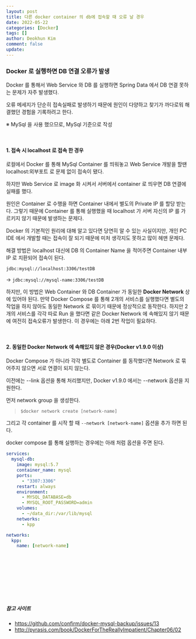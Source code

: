 ```yaml
---
layout: post
title: 다른 docker container 의 db에 접속할 때 오류 날 경우 
date: 2022-05-22
categories: [Docker]
tags: []
author: Deokhun Kim
comment: false
update: 
---
```


### Docker 로 실행하면 DB 연결 오류가 발생

Docker 를 통해서 Web Service 와 DB 를 실행하면 Spring Data 에서 DB 연결 못하는 문제가 자주 발생했다.

오류 메세지가 단순히 접속실패로 발생하기 때문에 원인이 다양하고 찾기가 까다로워 해결했던 경험을 기록하려고 한다.

※ MySql 을 사용 했으므로, MySql 기준으로 작성

<br/>

#### 1. 접속 시 localhost 로 접속 한 경우
로컬에서 Docker 를 통해 MySql Container 를 띄워놓고 Web Service 개발을 할땐 
localhost:외부포트 로 문제 없이 접속이 됐다.

하지만 Web Service 로 image 화 시켜서 서버에서 container 로 띄우면 DB 연결에 실패를 했다.

원인은 Container 로 수행을 하면 Container 내에서 별도의 Private IP 를 할당 받는다.
그렇기 때문에 Container 를 통해 실행했을 때 localhost 가 서버 자신의 IP 를 가르키지 않기 때문에 발생하는 문제다.

Docker 의 기본적인 원리에 대해 알고 있다면 당연히 알 수 있는 사실이지만, 
개인 PC IDE 에서 개발할 때는 접속이 잘 되기 때문에 미처 생각지도 못하고 많이 헤맨 문제다.

해결 방법은 localhost 대신에 DB 의 Container Name 을 적어주면 Container 내부 IP 로 치환되어 접속이 된다.

`jdbc:mysql://localhost:3306/testDB` 

-> `jdbc:mysql://mysql-name:3306/testDB`


하지만, 이 방법은 Web Container 와 DB Container 가 동일한 **Docker Network** 상에 있어야 된다.
만약 Docker Compose 를 통해 2개의 서비스를 실행했다면 별도의 작업을 하지 않아도 동일한 Network 로 묶이기 때문에 정상적으로 동작한다.
하지만 2개의 서비스를 각각 따로 Run 을 했다면 같은 Docker Network 에 속해있지 않기 때문에 여전히 접속오류가 발생한다.
이 경우에는 아래 2번 작업이 필요하다.

<br/>

#### 2. 동일한 Docker Network 에 속해있지 않은 경우(Docker v1.9.0 이상)
Docker Compose 가 아니라 각각 별도로 Container 를 동작했다면 Network 로 묶어주지 않으면 서로 연결이 되지 않는다.

이전에는 --link 옵션을 통해 처리했지만, Docker v1.9.0 에서는 --network 옵션을 지원한다.

먼저 network group 을 생성한다.
> `$docker network create [network-name]`

그리고 각 container 를 시작 할 때 `--network [network-name]` 옵션을 추가 하면 된다.

docker compose 를 통해 실행하는 경우에는 아래 처럼 옵션을 주면 된다.
``` yaml
services:
  mysql-db:
    image: mysql:5.7
    container_name: mysql
    ports:
      - "3307:3306"
    restart: always
    environment:
      - MYSQL_DATABASE=db
      - MYSQL_ROOT_PASSWORD=admin
    volumes:
      - ~/data_dir:/var/lib/mysql
    networks:
      - kpp

networks:
  kpp:
    name: [network-name]
```




<br/>
<br/>
<br/>
<br/>
<br/>
<br/>
<br/>


##### 참고 사이트
* https://github.com/confirm/docker-mysql-backup/issues/13
* http://pyrasis.com/book/DockerForTheReallyImpatient/Chapter06/02
